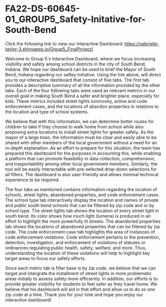 # FA22-DS-60645-01_GROUP5_Safety-Initative-for-South-Bend

Click the following link to view our Interactive Dashboard: 
https://gabrielle-taylor-3.shinyapps.io/Group5_FinalProject/

Welcome to Group 5's Interactive Dashboard, where we focus increasing visibility and safety among school districts in the city of South Bend, Indiana. We hope our dashboard can be used to brief the Mayor of South Bend, Indiana regarding our saftey initiative. Using the link above, will direct you to our interactive dashboard that consist of five tabs. The first tab provides a descriptive summary of all the information provided by the other tabs. Each of the four following tabs were used as relevant metrics in our overall goal in making South Bend a safer and brighter place, especially for kids. These metrics included street lights luminosity, active and code enforcement cases, and the locations of abandon properties in relations to the location and type of school systems. 

We believe that with this information, we can determine better routes for children to take if they choose to walk home from school while also proposing extra locations to install street lights for greater safety. As the mayor of a large town, the information must be clear and easily able to be shared with other members of the local government without a need for an in-depth explanation. As an effort to prepare for this situation, the team has prepared this dashboard for the purposes in accounting this, while enabling a platform that can promote feasibility in data collection, comprehension, and trasportablility among other local government members. Similarly, the tool will be easily interactable with pre-selected drop-down selections for all filters. The dashboard is also user-friendly and allows minimal technical experience to be required.

The four tabs as mentioned contains information regarding the location of schools, street lights, abandoned properties, and code enforcement cases. The school type tab interactively display the location and names of private and public south bend schools that can be filtered by zip code and or by school type. The street lights tab shows the location of every street light in south bend. Its color shows how much light (lumens) is produced in an effort to highlight the more powerfully lit streets. The abandoned properties tab shows the locations of abandoned properties that can be filtered by zip code. The code enforcement case tab highlights the area of instances of code enforcement violations. Code enforcement pertains to the prevention, detection, investigation, and enforcement of violations of statutes or ordinances regulating public health, safety, welfare, and more. Thus, understanding the location of these violations will help to highlight key target areas to focus our safety efforts. 

Since each metric tab is filter base is by zip code, we believe that we can target and intergrate  the installment of street lights in more problematic areas initially to assess safety more efficiently. In addition, our efforts is to provide greater visibility for students to feel safer as they travel home. We believe that his dashboard will aid in that effort and allow us to do so one zip code at a time. Thank you for your time and hope you enjoy our interactive dashboard!
